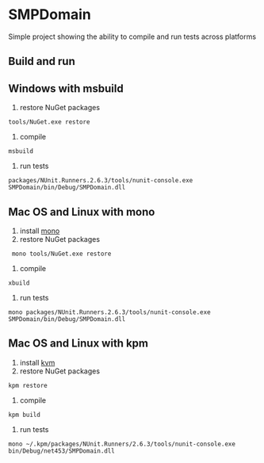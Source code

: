 # SMPDomain

Simple project showing the ability to compile and run tests across platforms

## Build and run

## Windows with msbuild

1. restore NuGet packages

 ```
 tools/NuGet.exe restore
 ```

1. compile

 ```
 msbuild
 ```

1. run tests

 ```
 packages/NUnit.Runners.2.6.3/tools/nunit-console.exe SMPDomain/bin/Debug/SMPDomain.dll
 ```

## Mac OS and Linux with mono

1. install [mono](http://www.mono-project.com/docs/getting-started/install/)
1. restore NuGet packages

 ```
  mono tools/NuGet.exe restore
 ```

1. compile

 ```
 xbuild
 ```

1. run tests

 ```
 mono packages/NUnit.Runners.2.6.3/tools/nunit-console.exe SMPDomain/bin/Debug/SMPDomain.dll
 ```

## Mac OS and Linux with kpm

1. install [kvm](https://github.com/aspnet/Home#install-the-k-version-manager-kvm)
1. restore NuGet packages

 ```
 kpm restore
 ```

1. compile

 ```
 kpm build
 ```

1. run tests

 ```
 mono ~/.kpm/packages/NUnit.Runners/2.6.3/tools/nunit-console.exe bin/Debug/net453/SMPDomain.dll
 ```
